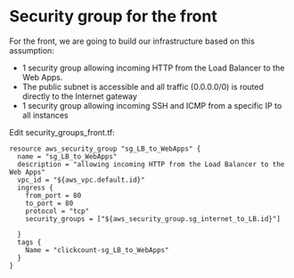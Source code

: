 # Security group for the front

For the front, we are going to build our infrastructure based on this assumption:
- 1 security group allowing incoming HTTP from the Load Balancer to the Web Apps.
- The public subnet is accessible and all traffic (0.0.0.0/0) is routed directly to the Internet gateway
- 1 security group allowing incoming SSH and ICMP from a specific IP to all instances


Edit security_groups_front.tf:
```console
resource aws_security_group "sg_LB_to_WebApps" {
  name = "sg_LB_to_WebApps"
  description = "allowing incoming HTTP from the Load Balancer to the Web Apps"
  vpc_id = "${aws_vpc.default.id}"
  ingress {
    from_port = 80
    to_port = 80
    protocol = "tcp"
    security_groups = ["${aws_security_group.sg_internet_to_LB.id}"]
  
  }
  tags {
    Name = "clickcount-sg_LB_to_WebApps"
  }
}
```

